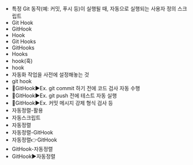 - 특정 Git 동작(예: 커밋, 푸시 등)이 실행될 때, 자동으로 실행되는 사용자 정의 스크립트
- Git Hook
- GitHook
- Hook
- Git Hooks
- GitHooks
- Hooks
- hook(훅)
- hook
- 자동화 작업을 사전에 설정해놓는 것
- git hook
- 📌GitHook▶️Ex. git commit 하기 전에 코드 검사 자동 수행
- 📌GitHook▶️Ex. git push 전에 테스트 자동 실행
- 📌GitHook▶️Ex. 커밋 메시지 강제 형식 검사 등
- 자동정렬-활용
- 자동스크립트
- 자동정렬
- 자동정렬-GitHook
- 자동정렬👉GitHook
- GitHook-자동정렬
- GitHook▶️자동정렬